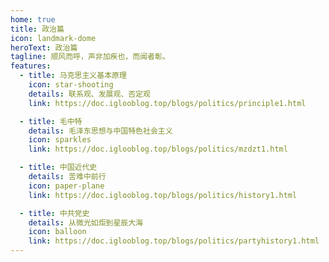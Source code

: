 ```yaml
---
home: true
title: 政治篇
icon: landmark-dome
heroText: 政治篇
tagline: 顺风而呼，声非加疾也，而闻者彰。
features:
  - title: 马克思主义基本原理
    icon: star-shooting
    details: 联系观、发展观、否定观
    link: https://doc.iglooblog.top/blogs/politics/principle1.html

  - title: 毛中特
    details: 毛泽东思想与中国特色社会主义
    icon: sparkles
    link: https://doc.iglooblog.top/blogs/politics/mzdzt1.html

  - title: 中国近代史
    details: 苦难中前行
    icon: paper-plane
    link: https://doc.iglooblog.top/blogs/politics/history1.html

  - title: 中共党史
    details: 从微光如炬到星辰大海
    icon: balloon
    link: https://doc.iglooblog.top/blogs/politics/partyhistory1.html
---
```

